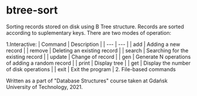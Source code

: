 # btree-sort
Sorting records stored on disk using B Tree structure. Records are sorted according to suplementary keys. 
There are two modes of operation:

1.Interactive:
| Command | Description |
| --- | --- |
| add <key> <record> | Adding a new record |
| remove <key> | Deleting an existing record |
| search <key> | Searching for the existing record |
| update <old key> <new key> <record> | Change of record |
| gen <N> <key> | Generate N operations of adding a random record |
| print | Display tree |
| get | Display the number of disk operations |
| exit | Exit the program |
2. File-based commands


Written as a part of "Database Structures" course taken at Gdańsk University of Technology, 2021.
